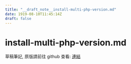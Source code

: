 ```yaml
---
title: "__draft_note__install-multi-php-version.md"
date: 1919-08-10T11:45:14Z
draft: false
---
```


# install-multi-php-version.md

草稿筆記, 原版請前往 github 查看: [連結](https://github.com/tinghaolai/just-random-note/blob/master/kafka/install-multi-php-version.md)
